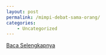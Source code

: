```yaml
---
layout: post
permalink: /mimpi-debat-sama-orang/
categories:
    - Uncategorized
---
```


[Baca Selengkapnya](/03)